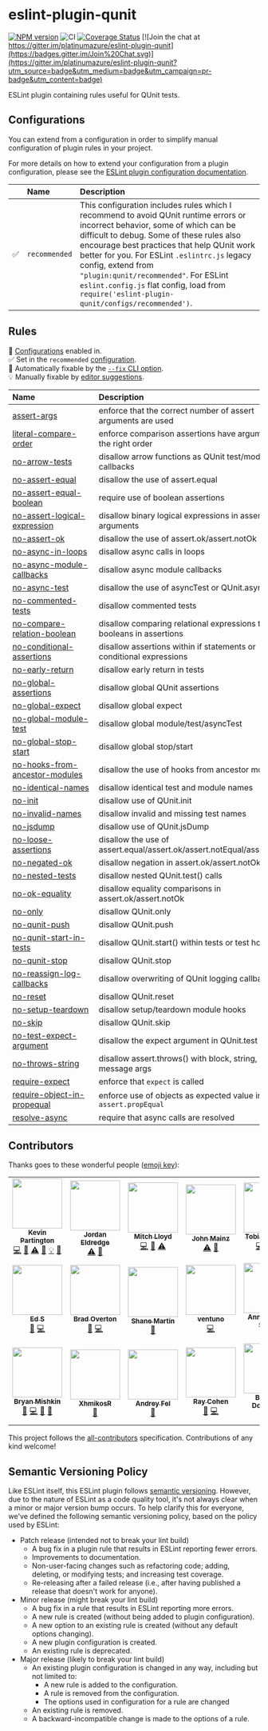 # eslint-plugin-qunit

[![NPM version](https://img.shields.io/npm/v/eslint-plugin-qunit.svg?style=flat)](https://npmjs.org/package/eslint-plugin-qunit)
![CI](https://github.com/platinumazure/eslint-plugin-qunit/workflows/CI/badge.svg)
[![Coverage Status](https://coveralls.io/repos/platinumazure/eslint-plugin-qunit/badge.svg?branch=main&service=github)](https://coveralls.io/github/platinumazure/eslint-plugin-qunit?branch=main)
[![Join the chat at https://gitter.im/platinumazure/eslint-plugin-qunit](https://badges.gitter.im/Join%20Chat.svg)](https://gitter.im/platinumazure/eslint-plugin-qunit?utm_source=badge&utm_medium=badge&utm_campaign=pr-badge&utm_content=badge)

ESLint plugin containing rules useful for QUnit tests.

## Configurations

You can extend from a configuration in order to simplify manual configuration of plugin rules in your project.

For more details on how to extend your configuration from a plugin configuration, please see the [ESLint plugin configuration documentation](https://eslint.org/docs/user-guide/configuring#using-the-configuration-from-a-plugin).

| | Name | Description |
| :--- | :--- | :--- |
| ✅  | `recommended` | This configuration includes rules which I recommend to avoid QUnit runtime errors or incorrect behavior, some of which can be difficult to debug. Some of these rules also encourage best practices that help QUnit work better for you. For ESLint `.eslintrc.js` legacy config, extend from `"plugin:qunit/recommended"`. For ESLint `eslint.config.js` flat config, load from `require('eslint-plugin-qunit/configs/recommended')`. |

## Rules

<!-- begin auto-generated rules list -->

💼 [Configurations](https://github.com/platinumazure/eslint-plugin-qunit/blob/main/README.md#configurations) enabled in.\
✅ Set in the `recommended` [configuration](https://github.com/platinumazure/eslint-plugin-qunit/blob/main/README.md#configurations).\
🔧 Automatically fixable by the [`--fix` CLI option](https://eslint.org/docs/user-guide/command-line-interface#--fix).\
💡 Manually fixable by [editor suggestions](https://eslint.org/docs/developer-guide/working-with-rules#providing-suggestions).

| Name                                                                           | Description                                                             | 💼 | 🔧 | 💡 |
| :----------------------------------------------------------------------------- | :---------------------------------------------------------------------- | :- | :- | :- |
| [assert-args](docs/rules/assert-args.md)                                       | enforce that the correct number of assert arguments are used            | ✅  |    |    |
| [literal-compare-order](docs/rules/literal-compare-order.md)                   | enforce comparison assertions have arguments in the right order         | ✅  | 🔧 |    |
| [no-arrow-tests](docs/rules/no-arrow-tests.md)                                 | disallow arrow functions as QUnit test/module callbacks                 |    | 🔧 |    |
| [no-assert-equal](docs/rules/no-assert-equal.md)                               | disallow the use of assert.equal                                        | ✅  |    | 💡 |
| [no-assert-equal-boolean](docs/rules/no-assert-equal-boolean.md)               | require use of boolean assertions                                       | ✅  | 🔧 |    |
| [no-assert-logical-expression](docs/rules/no-assert-logical-expression.md)     | disallow binary logical expressions in assert arguments                 | ✅  |    |    |
| [no-assert-ok](docs/rules/no-assert-ok.md)                                     | disallow the use of assert.ok/assert.notOk                              |    |    |    |
| [no-async-in-loops](docs/rules/no-async-in-loops.md)                           | disallow async calls in loops                                           | ✅  |    |    |
| [no-async-module-callbacks](docs/rules/no-async-module-callbacks.md)           | disallow async module callbacks                                         | ✅  |    |    |
| [no-async-test](docs/rules/no-async-test.md)                                   | disallow the use of asyncTest or QUnit.asyncTest                        | ✅  |    |    |
| [no-commented-tests](docs/rules/no-commented-tests.md)                         | disallow commented tests                                                | ✅  |    |    |
| [no-compare-relation-boolean](docs/rules/no-compare-relation-boolean.md)       | disallow comparing relational expressions to booleans in assertions     | ✅  | 🔧 |    |
| [no-conditional-assertions](docs/rules/no-conditional-assertions.md)           | disallow assertions within if statements or conditional expressions     | ✅  |    |    |
| [no-early-return](docs/rules/no-early-return.md)                               | disallow early return in tests                                          | ✅  |    |    |
| [no-global-assertions](docs/rules/no-global-assertions.md)                     | disallow global QUnit assertions                                        | ✅  |    |    |
| [no-global-expect](docs/rules/no-global-expect.md)                             | disallow global expect                                                  | ✅  |    |    |
| [no-global-module-test](docs/rules/no-global-module-test.md)                   | disallow global module/test/asyncTest                                   | ✅  |    |    |
| [no-global-stop-start](docs/rules/no-global-stop-start.md)                     | disallow global stop/start                                              | ✅  |    |    |
| [no-hooks-from-ancestor-modules](docs/rules/no-hooks-from-ancestor-modules.md) | disallow the use of hooks from ancestor modules                         | ✅  |    |    |
| [no-identical-names](docs/rules/no-identical-names.md)                         | disallow identical test and module names                                | ✅  |    |    |
| [no-init](docs/rules/no-init.md)                                               | disallow use of QUnit.init                                              | ✅  |    |    |
| [no-invalid-names](docs/rules/no-invalid-names.md)                             | disallow invalid and missing test names                                 |    | 🔧 |    |
| [no-jsdump](docs/rules/no-jsdump.md)                                           | disallow use of QUnit.jsDump                                            | ✅  |    |    |
| [no-loose-assertions](docs/rules/no-loose-assertions.md)                       | disallow the use of assert.equal/assert.ok/assert.notEqual/assert.notOk |    |    |    |
| [no-negated-ok](docs/rules/no-negated-ok.md)                                   | disallow negation in assert.ok/assert.notOk                             | ✅  | 🔧 |    |
| [no-nested-tests](docs/rules/no-nested-tests.md)                               | disallow nested QUnit.test() calls                                      | ✅  |    |    |
| [no-ok-equality](docs/rules/no-ok-equality.md)                                 | disallow equality comparisons in assert.ok/assert.notOk                 | ✅  | 🔧 |    |
| [no-only](docs/rules/no-only.md)                                               | disallow QUnit.only                                                     | ✅  |    |    |
| [no-qunit-push](docs/rules/no-qunit-push.md)                                   | disallow QUnit.push                                                     | ✅  |    |    |
| [no-qunit-start-in-tests](docs/rules/no-qunit-start-in-tests.md)               | disallow QUnit.start() within tests or test hooks                       | ✅  |    |    |
| [no-qunit-stop](docs/rules/no-qunit-stop.md)                                   | disallow QUnit.stop                                                     | ✅  |    |    |
| [no-reassign-log-callbacks](docs/rules/no-reassign-log-callbacks.md)           | disallow overwriting of QUnit logging callbacks                         | ✅  |    |    |
| [no-reset](docs/rules/no-reset.md)                                             | disallow QUnit.reset                                                    | ✅  |    |    |
| [no-setup-teardown](docs/rules/no-setup-teardown.md)                           | disallow setup/teardown module hooks                                    | ✅  | 🔧 |    |
| [no-skip](docs/rules/no-skip.md)                                               | disallow QUnit.skip                                                     |    |    |    |
| [no-test-expect-argument](docs/rules/no-test-expect-argument.md)               | disallow the expect argument in QUnit.test                              | ✅  |    |    |
| [no-throws-string](docs/rules/no-throws-string.md)                             | disallow assert.throws() with block, string, and message args           | ✅  |    |    |
| [require-expect](docs/rules/require-expect.md)                                 | enforce that `expect` is called                                         | ✅  |    |    |
| [require-object-in-propequal](docs/rules/require-object-in-propequal.md)       | enforce use of objects as expected value in `assert.propEqual`          | ✅  |    |    |
| [resolve-async](docs/rules/resolve-async.md)                                   | require that async calls are resolved                                   | ✅  |    |    |

<!-- end auto-generated rules list -->

## Contributors

Thanks goes to these wonderful people ([emoji key](https://github.com/kentcdodds/all-contributors#emoji-key)):

<!-- ALL-CONTRIBUTORS-LIST:START - Do not remove or modify this section -->
<!-- prettier-ignore-start -->
<!-- markdownlint-disable -->
<table>
  <tr>
    <td align="center"><a href="https://github.com/platinumazure"><img src="https://avatars.githubusercontent.com/u/284282?v=3?s=100" width="100px;" alt=""/><br /><sub><b>Kevin Partington</b></sub></a><br /><a href="https://github.com/platinumazure/eslint-plugin-qunit/commits?author=platinumazure" title="Code">💻</a> <a href="https://github.com/platinumazure/eslint-plugin-qunit/commits?author=platinumazure" title="Documentation">📖</a> <a href="https://github.com/platinumazure/eslint-plugin-qunit/commits?author=platinumazure" title="Tests">⚠️</a> <a href="https://github.com/platinumazure/eslint-plugin-qunit/issues?q=author%3Aplatinumazure" title="Bug reports">🐛</a> <a href="#example-platinumazure" title="Examples">💡</a> <a href="https://github.com/platinumazure/eslint-plugin-qunit/pulls?q=is%3Apr+reviewed-by%3Aplatinumazure" title="Reviewed Pull Requests">👀</a></td>
    <td align="center"><a href="https://jordaneldredge.com"><img src="https://avatars.githubusercontent.com/u/162735?v=3?s=100" width="100px;" alt=""/><br /><sub><b>Jordan Eldredge</b></sub></a><br /><a href="https://github.com/platinumazure/eslint-plugin-qunit/commits?author=captbaritone" title="Tests">⚠️</a> <a href="#question-captbaritone" title="Answering Questions">💬</a></td>
    <td align="center"><a href="https://github.com/mitchlloyd"><img src="https://avatars.githubusercontent.com/u/15169?v=3?s=100" width="100px;" alt=""/><br /><sub><b>Mitch Lloyd</b></sub></a><br /><a href="https://github.com/platinumazure/eslint-plugin-qunit/commits?author=mitchlloyd" title="Code">💻</a> <a href="https://github.com/platinumazure/eslint-plugin-qunit/commits?author=mitchlloyd" title="Documentation">📖</a> <a href="https://github.com/platinumazure/eslint-plugin-qunit/commits?author=mitchlloyd" title="Tests">⚠️</a></td>
    <td align="center"><a href="https://github.com/jmainz"><img src="https://avatars.githubusercontent.com/u/6665906?v=3?s=100" width="100px;" alt=""/><br /><sub><b>John Mainz</b></sub></a><br /><a href="https://github.com/platinumazure/eslint-plugin-qunit/commits?author=jmainz" title="Tests">⚠️</a> <a href="https://github.com/platinumazure/eslint-plugin-qunit/issues?q=author%3Ajmainz" title="Bug reports">🐛</a></td>
    <td align="center"><a href="https://github.com/Turbo87"><img src="https://avatars1.githubusercontent.com/u/141300?v=3?s=100" width="100px;" alt=""/><br /><sub><b>Tobias Bieniek</b></sub></a><br /><a href="https://github.com/platinumazure/eslint-plugin-qunit/commits?author=Turbo87" title="Code">💻</a> <a href="https://github.com/platinumazure/eslint-plugin-qunit/commits?author=Turbo87" title="Documentation">📖</a> <a href="https://github.com/platinumazure/eslint-plugin-qunit/commits?author=Turbo87" title="Tests">⚠️</a></td>
    <td align="center"><a href="https://twitter.com/netweb"><img src="https://avatars1.githubusercontent.com/u/1016458?v=3?s=100" width="100px;" alt=""/><br /><sub><b>Stephen Edgar</b></sub></a><br /><a href="https://github.com/platinumazure/eslint-plugin-qunit/issues?q=author%3Antwb" title="Bug reports">🐛</a></td>
    <td align="center"><a href="https://timotijhof.net"><img src="https://avatars3.githubusercontent.com/u/156867?v=4?s=100" width="100px;" alt=""/><br /><sub><b>Timo Tijhof</b></sub></a><br /><a href="https://github.com/platinumazure/eslint-plugin-qunit/commits?author=Krinkle" title="Documentation">📖</a> <a href="#ideas-Krinkle" title="Ideas, Planning, & Feedback">🤔</a></td>
  </tr>
  <tr>
    <td align="center"><a href="https://github.com/edg2s"><img src="https://avatars3.githubusercontent.com/u/180672?v=4?s=100" width="100px;" alt=""/><br /><sub><b>Ed S</b></sub></a><br /><a href="https://github.com/platinumazure/eslint-plugin-qunit/issues?q=author%3Aedg2s" title="Bug reports">🐛</a> <a href="https://github.com/platinumazure/eslint-plugin-qunit/commits?author=edg2s" title="Code">💻</a></td>
    <td align="center"><a href="https://github.com/Techn1x"><img src="https://avatars1.githubusercontent.com/u/1049837?v=4?s=100" width="100px;" alt=""/><br /><sub><b>Brad Overton</b></sub></a><br /><a href="https://github.com/platinumazure/eslint-plugin-qunit/issues?q=author%3ATechn1x" title="Bug reports">🐛</a> <a href="https://github.com/platinumazure/eslint-plugin-qunit/commits?author=Techn1x" title="Code">💻</a></td>
    <td align="center"><a href="https://sha.nemart.in"><img src="https://avatars3.githubusercontent.com/u/95600?v=4?s=100" width="100px;" alt=""/><br /><sub><b>Shane Martin</b></sub></a><br /><a href="https://github.com/platinumazure/eslint-plugin-qunit/issues?q=author%3Ashamrt" title="Bug reports">🐛</a></td>
    <td align="center"><a href="https://github.com/ventuno"><img src="https://avatars3.githubusercontent.com/u/5890858?v=4?s=100" width="100px;" alt=""/><br /><sub><b>ventuno</b></sub></a><br /><a href="https://github.com/platinumazure/eslint-plugin-qunit/commits?author=ventuno" title="Code">💻</a></td>
    <td align="center"><a href="https://github.com/Krysthalia"><img src="https://avatars0.githubusercontent.com/u/38167520?v=4?s=100" width="100px;" alt=""/><br /><sub><b>Anne-Gaëlle Schall</b></sub></a><br /><a href="https://github.com/platinumazure/eslint-plugin-qunit/issues?q=author%3AKrysthalia" title="Bug reports">🐛</a></td>
    <td align="center"><a href="https://www.linkedin.com"><img src="https://avatars2.githubusercontent.com/u/180990?v=4?s=100" width="100px;" alt=""/><br /><sub><b>Steve Calvert</b></sub></a><br /><a href="https://github.com/platinumazure/eslint-plugin-qunit/commits?author=scalvert" title="Code">💻</a></td>
    <td align="center"><a href="https://github.com/aliaksandr-yermalayeu"><img src="https://avatars3.githubusercontent.com/u/14282348?v=4?s=100" width="100px;" alt=""/><br /><sub><b>Aliaksandr Yermalayeu</b></sub></a><br /><a href="https://github.com/platinumazure/eslint-plugin-qunit/commits?author=aliaksandr-yermalayeu" title="Code">💻</a></td>
  </tr>
  <tr>
    <td align="center"><a href="https://www.linkedin.com/in/bmish"><img src="https://avatars3.githubusercontent.com/u/698306?v=4?s=100" width="100px;" alt=""/><br /><sub><b>Bryan Mishkin</b></sub></a><br /><a href="https://github.com/platinumazure/eslint-plugin-qunit/issues?q=author%3Abmish" title="Bug reports">🐛</a> <a href="https://github.com/platinumazure/eslint-plugin-qunit/commits?author=bmish" title="Code">💻</a> <a href="https://github.com/platinumazure/eslint-plugin-qunit/commits?author=bmish" title="Documentation">📖</a> <a href="#ideas-bmish" title="Ideas, Planning, & Feedback">🤔</a></td>
    <td align="center"><a href="https://xhmikosr.io/"><img src="https://avatars2.githubusercontent.com/u/349621?v=4?s=100" width="100px;" alt=""/><br /><sub><b>XhmikosR</b></sub></a><br /><a href="https://github.com/platinumazure/eslint-plugin-qunit/issues?q=author%3AXhmikosR" title="Bug reports">🐛</a></td>
    <td align="center"><a href="https://github.com/andreyfel"><img src="https://avatars2.githubusercontent.com/u/9370878?v=4?s=100" width="100px;" alt=""/><br /><sub><b>Andrey Fel</b></sub></a><br /><a href="https://github.com/platinumazure/eslint-plugin-qunit/issues?q=author%3Aandreyfel" title="Bug reports">🐛</a></td>
    <td align="center"><a href="https://github.com/raycohen"><img src="https://avatars.githubusercontent.com/u/20404?v=4?s=100" width="100px;" alt=""/><br /><sub><b>Ray Cohen</b></sub></a><br /><a href="https://github.com/platinumazure/eslint-plugin-qunit/issues?q=author%3Araycohen" title="Bug reports">🐛</a> <a href="https://github.com/platinumazure/eslint-plugin-qunit/commits?author=raycohen" title="Code">💻</a></td>
    <td align="center"><a href="https://github.com/DBattou"><img src="https://avatars.githubusercontent.com/u/16645938?v=4?s=100" width="100px;" alt=""/><br /><sub><b>Baptiste Doucerain</b></sub></a><br /><a href="https://github.com/platinumazure/eslint-plugin-qunit/commits?author=DBattou" title="Code">💻</a></td>
    <td align="center"><a href="https://github.com/ddzz"><img src="https://avatars.githubusercontent.com/u/3535749?v=4?s=100" width="100px;" alt=""/><br /><sub><b>Darius Dzien</b></sub></a><br /><a href="#maintenance-ddzz" title="Maintenance">🚧</a></td>
    <td align="center"><a href="https://github.com/dwickern"><img src="https://avatars.githubusercontent.com/u/752885?v=4?s=100" width="100px;" alt=""/><br /><sub><b>Derek Wickern</b></sub></a><br /><a href="https://github.com/platinumazure/eslint-plugin-qunit/issues?q=author%3Adwickern" title="Bug reports">🐛</a> <a href="https://github.com/platinumazure/eslint-plugin-qunit/commits?author=dwickern" title="Code">💻</a></td>
  </tr>
</table>

<!-- markdownlint-restore -->
<!-- prettier-ignore-end -->

<!-- ALL-CONTRIBUTORS-LIST:END -->

<!-- markdownlint-disable line-length -->

This project follows the [all-contributors](https://github.com/kentcdodds/all-contributors) specification. Contributions of any kind welcome!

## Semantic Versioning Policy

Like ESLint itself, this ESLint plugin follows [semantic versioning](https://semver.org). However, due to the nature of ESLint as a code quality tool, it's not always clear when a minor or major version bump occurs. To help clarify this for everyone, we've defined the following semantic versioning policy, based on the policy used by ESLint:

* Patch release (intended not to break your lint build)
  * A bug fix in a plugin rule that results in ESLint reporting fewer errors.
  * Improvements to documentation.
  * Non-user-facing changes such as refactoring code; adding, deleting, or modifying tests; and increasing test coverage.
  * Re-releasing after a failed release (i.e., after having published a release that doesn't work for anyone).
* Minor release (might break your lint build)
  * A bug fix in a rule that results in ESLint reporting more errors.
  * A new rule is created (without being added to plugin configuration).
  * A new option to an existing rule is created (without any default options changing).
  * A new plugin configuration is created.
  * An existing rule is deprecated.
* Major release (likely to break your lint build)
  * An existing plugin configuration is changed in any way, including but not limited to:
    * A new rule is added to the configuration.
    * A rule is removed from the configuration.
    * The options used in configuration for a rule are changed
  * An existing rule is removed.
  * A backward-incompatible change is made to the options of a rule.

